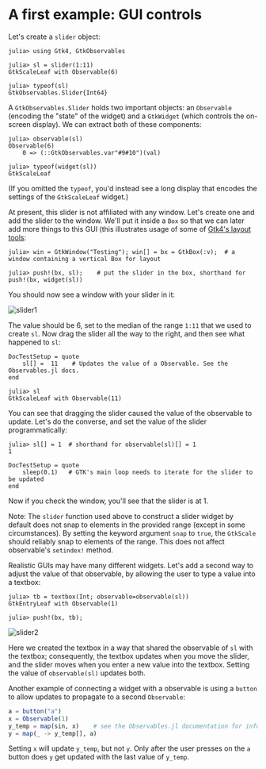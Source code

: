 # A first example: GUI controls

Let's create a `slider` object:
```jldoctest demo1
julia> using Gtk4, GtkObservables

julia> sl = slider(1:11)
GtkScaleLeaf with Observable(6)

julia> typeof(sl)
GtkObservables.Slider{Int64}
```

A `GtkObservables.Slider` holds two important objects: an `Observable`
(encoding the "state" of the widget) and a `GtkWidget` (which controls
the on-screen display). We can extract both of these components:

```jldoctest demo1; filter=r"(.*(?:GtkObservables).*)"
julia> observable(sl)
Observable(6)
    0 => (::GtkObservables.var"#9#10")(val)

julia> typeof(widget(sl))
GtkScaleLeaf
```
(If you omitted the `typeof`, you'd instead see a long display that encodes the settings of the `GtkScaleLeaf` widget.)

At present, this slider is not affiliated with any window. Let's
create one and add the slider to the window. We'll put it inside a
`Box` so that we can later add more things to this GUI (this
illustrates usage of some of
[Gtk4's layout tools](https://juliagtk.github.io/Gtk4.jl/dev/manual/layout/):

```jldoctest demo1
julia> win = GtkWindow("Testing"); win[] = bx = GtkBox(:v);  # a window containing a vertical Box for layout

julia> push!(bx, sl);    # put the slider in the box, shorthand for push!(bx, widget(sl))
```

You should now see a window with your slider in it:

![slider1](assets/slider1.png)

The value should be 6, set to the median of the range `1:11`
that we used to create `sl`. Now drag the slider all the way to the
right, and then see what happened to `sl`:

```@meta
DocTestSetup = quote
    sl[] =  11    # Updates the value of a Observable. See the Observables.jl docs.
end
```

```jldoctest demo1
julia> sl
GtkScaleLeaf with Observable(11)
```

You can see that dragging the slider caused the value of the observable to
update. Let's do the converse, and set the value of the slider
programmatically:

```jldoctest demo1
julia> sl[] = 1  # shorthand for observable(sl)[] = 1
1
```

```@meta
DocTestSetup = quote
    sleep(0.1)   # GTK's main loop needs to iterate for the slider to be updated
end
```


Now if you check the window, you'll see that the slider is at 1.

Note: The `slider` function used above to construct a slider widget by default does not
snap to elements in the provided range (except in some circumstances). By setting
the keyword argument `snap` to `true`, the `GtkScale` should reliably snap to
elements of the range. This does not affect observable's `setindex!` method.

Realistic GUIs may have many different widgets. Let's add a second way
to adjust the value of that observable, by allowing the user to type a
value into a textbox:

```jldoctest demo1
julia> tb = textbox(Int; observable=observable(sl))
GtkEntryLeaf with Observable(1)

julia> push!(bx, tb);
```

![slider2](assets/slider2.png)

Here we created the textbox in a way that shared the observable of `sl`
with the textbox; consequently, the textbox updates when you move the
slider, and the slider moves when you enter a new value into the
textbox. Setting the value of `observable(sl)` updates both.

Another example of connecting a widget with a observable is using a `button`
to allow updates to propagate to a second `Observable`:
```julia
a = button("a")
x = Observable(1)
y_temp = map(sin, x)    # see the Observables.jl documentation for info about using `map`
y = map(_ -> y_temp[], a)
```
Setting `x` will update `y_temp`, but not `y`. Only
after the user presses on the `a` button does `y` get updated with the
last value of `y_temp`.
